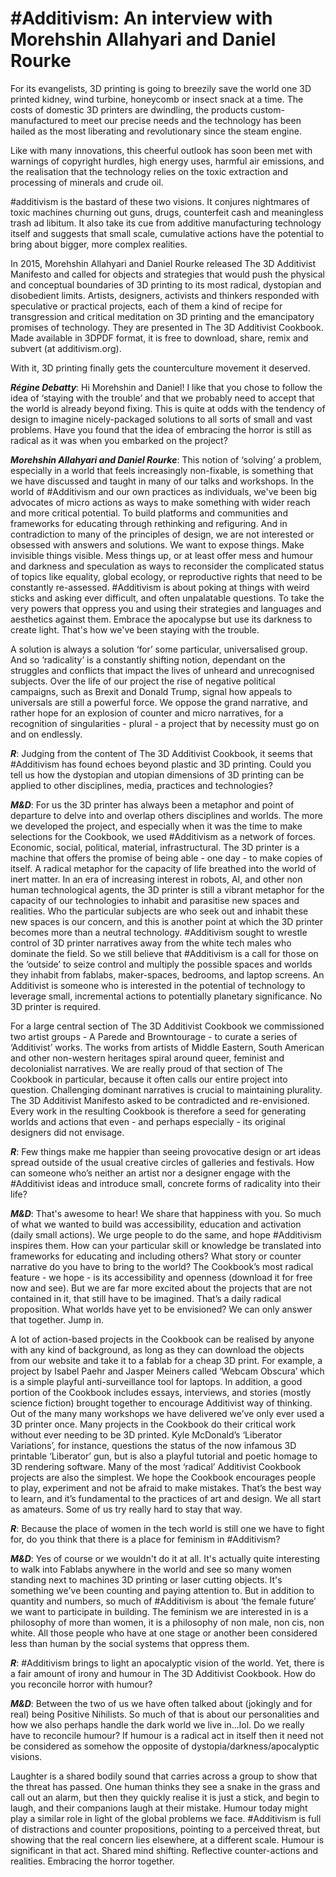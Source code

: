 # #Additivism: An interview with Morehshin Allahyari and Daniel Rourke

For its evangelists, 3D printing is going to breezily save the world one 3D printed kidney, wind turbine, honeycomb or insect snack at a time. The costs of domestic 3D printers are dwindling, the products custom-manufactured to meet our precise needs and the technology has been hailed as the most liberating and revolutionary since the steam engine.

Like with many innovations, this cheerful outlook has soon been met with warnings of copyright hurdles, high energy uses, harmful air emissions, and the realisation that the technology relies on the toxic extraction and processing of minerals and crude oil.

#additivism is the bastard of these two visions. It conjures nightmares of toxic machines churning out guns, drugs, counterfeit cash and meaningless trash ad libitum. It also take its cue from additive manufacturing technology itself and suggests that small scale, cumulative actions have the potential to bring about bigger, more complex realities.

In 2015, Morehshin Allahyari and Daniel Rourke released The 3D Additivist Manifesto and called for objects and strategies that would push the physical and conceptual boundaries of 3D printing to its most radical, dystopian and disobedient limits. Artists, designers, activists and thinkers responded with speculative or practical projects, each of them a kind of recipe for transgression and critical meditation on 3D printing  and the emancipatory promises of technology. They are presented in The 3D Additivist Cookbook. Made available in 3DPDF format, it is free to download, share, remix and subvert (at additivism.org).

With it, 3D printing finally gets the counterculture movement it deserved.

**_Régine Debatty_**: Hi Morehshin and Daniel! I like that you chose to follow the idea of ‘staying with the trouble’ and that we probably need to accept that the world is already beyond fixing. This is quite at odds with the tendency of design to imagine nicely-packaged solutions to all sorts of small and vast problems. Have you found that the idea of embracing the horror is still as radical as it was when you embarked on the project?

**_Morehshin Allahyari and Daniel Rourke_**: This notion of ‘solving’ a problem, especially in a world that feels increasingly non-fixable, is something that we have discussed and taught in many of our talks and workshops. In the world of #Additivism and our own practices as individuals,   we've been big advocates of micro actions as ways to make something with wider reach and more critical potential. To build platforms and communities and frameworks for educating through rethinking and refiguring. And in contradiction to many of the principles of design, we are not interested or obsessed with answers and solutions. We want to expose things. Make invisible things visible. Mess things up, or at least offer mess and humour and darkness and speculation as ways to reconsider the complicated status of topics like equality, global ecology, or reproductive rights that need to be constantly re-assessed. #Additivism is about poking at things with weird sticks and asking ever difficult, and often unpalatable questions. To take the very powers that oppress you and using their strategies and languages and aesthetics against them. Embrace the apocalypse but use its darkness to create light. That's how we've been staying with the trouble. 

A solution is always a solution ‘for’ some particular, universalised group. And so ‘radicality’ is a constantly shifting notion, dependant on the struggles and conflicts that impact the lives of unheard and unrecognised subjects. Over the life of our project the rise of negative political campaigns, such as Brexit and Donald Trump, signal how appeals to universals are still a powerful force. We oppose the grand narrative, and rather hope for an explosion of counter and micro narratives, for a recognition of singularities - plural - a project that by necessity must go on and on endlessly. 

**_R_**: Judging from the content of The 3D Additivist Cookbook, it seems that #Additivism has found echoes beyond plastic and 3D printing. Could you tell us how the dystopian and utopian dimensions of 3D printing can be applied to other disciplines, media, practices and technologies? 

**_M&D_**: For us the 3D printer has always been a metaphor and point of departure to delve into and overlap others disciplines and worlds. The more we developed the project, and especially when it was the time to make selections for the Cookbook, we used #Additivism as a network of forces. Economic, social, political, material, infrastructural. The 3D printer is a machine that offers the promise of being able - one day - to make copies of itself. A radical metaphor for the capacity of life breathed into the world of inert matter. In an era of increasing interest in robots, AI, and other non human technological agents, the 3D printer is still a vibrant metaphor for the capacity of our technologies to inhabit and parasitise new spaces and realities. Who the particular subjects are who seek out and inhabit these new spaces is our concern, and this is another point at which the 3D printer becomes more than a neutral technology. #Additivism sought to wrestle control of 3D printer narratives away from the white tech males who dominate the field. So we still believe that #Additivism is a call for those on the ‘outside’ to seize control and multiply the possible spaces and worlds they inhabit from fablabs, maker-spaces, bedrooms, and laptop screens. An Additivist is someone who is interested in the potential of technology to leverage small, incremental actions to potentially planetary significance. No 3D printer is required.

For a large central section of The 3D Additivist Cookbook we commissioned two artist groups - A Parede and Browntourage - to curate a series of ‘Additivist’ works. The works from artists of Middle Eastern, South American and other non-western heritages spiral around queer, feminist and decolonialist narratives. We are really proud of that section of The Cookbook in particular, because it often calls our entire project into question. Challenging dominant narratives is crucial to maintaining plurality. The 3D Additivist Manifesto asked to be contradicted and re-envisioned. Every work in the resulting Cookbook is therefore a seed for generating worlds and actions that even - and perhaps especially - its original designers did not envisage.

**_R_**: Few things make me happier than seeing provocative design or art ideas spread outside of the usual creative circles of galleries and festivals. How can someone who’s neither an artist nor a designer engage with the #Additivist ideas and introduce small, concrete forms of radicality into their life? 

**_M&D_**: That's awesome to hear! We share that happiness with you. So much of what we wanted to build was accessibility, education and activation (daily small actions). We urge people to do the same, and hope #Additivism inspires them. How can your particular skill or knowledge be translated into frameworks for educating and including others? What story or counter narrative do you have to bring to the world? The Cookbook’s most radical feature - we hope - is its accessibility and openness (download it for free now and see). But we are far more excited about the projects that are not contained in it, that still have to be imagined. That’s a daily radical proposition. What worlds have yet to be envisioned? We can only answer that together. Jump in.

A lot of action-based projects in the Cookbook can be realised by anyone with any kind of background, as long as they can download the objects from our website and take it to a fablab for a cheap 3D print. For example, a project by Isabel Paehr and Jasper Meiners called ‘Webcam Obscura’ which is a simple playful anti-surveillance tool for laptops. In addition, a good portion of the Cookbook includes essays, interviews, and stories (mostly science fiction) brought together to encourage Additivist way of thinking. Out of the many many workshops we have delivered we’ve only ever used a 3D printer once. Many projects in the Cookbook do their critical work without ever needing to be 3D printed. Kyle McDonald’s ‘Liberator Variations’, for instance, questions the status of the now infamous 3D printable ‘Liberator’ gun, but is also a playful tutorial and poetic homage to 3D rendering software. Many of the most ‘radical’ Additivist Cookbook projects are also the simplest. We hope the Cookbook encourages people to play, experiment and not be afraid to make mistakes. That’s the best way to learn, and it’s fundamental to the practices of art and design. We all start as amateurs. Some of us try really hard to stay that way.

**_R_**: Because the place of women in the tech world is still one we have to fight for, do you think that there is a place for feminism in #Additivism? 

**_M&D_**: Yes of course or we wouldn't do it at all. It's actually quite interesting to walk into Fablabs anywhere in the world and see so many women standing next to machines 3D printing or laser cutting objects. It's something we've been counting and paying attention to. But in addition to quantity and numbers, so much of #Additivism is about ‘the female future’ we want to participate in building. The feminism we are interested in is a philosophy of more than women, it is a philosophy of non male, non cis, non white. All those people who have at one stage or another been considered less than human by the social systems that oppress them.

**_R_**: #Additivism brings to light an apocalyptic vision of the world. Yet, there is a fair amount of irony and humour in The 3D Additivist Cookbook. How do you reconcile horror with humour? 

**_M&D_**: Between the two of us we have often talked about (jokingly and for real) being Positive Nihilists. So much of that is about our personalities and how we also perhaps handle the dark world we live in…lol.  Do we really have to reconcile humour? If humour is a radical act in itself then it need not be considered as somehow the opposite of dystopia/darkness/apocalyptic visions. 

Laughter is a shared bodily sound that carries across a group to show that the threat has passed. One human thinks they see a snake in the grass and call out an alarm, but then they quickly realise it is just a stick, and begin to laugh, and their companions laugh at their mistake. Humour today might play a similar role in light of the global problems we face. #Additivism is full of distractions and counter propositions, pointing to a perceived threat, but showing that the real concern lies elsewhere, at a different scale. Humour is significant in that act. Shared mind shifting. Reflective counter-actions and realities. Embracing the horror together. 
